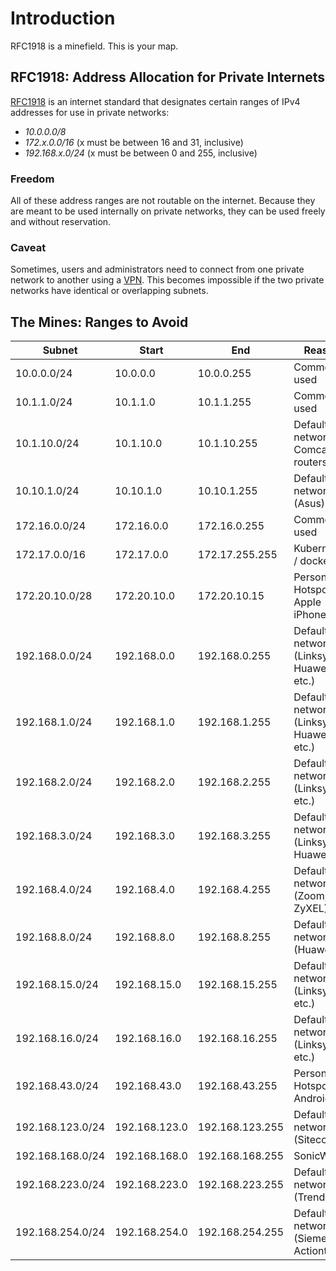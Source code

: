 # Introduction

RFC1918 is a minefield. This is your map.

## RFC1918: Address Allocation for Private Internets

[RFC1918](https://tools.ietf.org/html/rfc1918) is an internet standard that designates certain ranges of IPv4 addresses for use in private networks:

* *10.0.0.0/8*
* *172.x.0.0/16*  (x must be between 16 and 31, inclusive)
* *192.168.x.0/24*  (x must be between 0 and 255, inclusive)

### Freedom

All of these address ranges are not routable on the internet. Because they are meant to be used internally on private networks, they can be used freely and without reservation.

### Caveat

Sometimes, users and administrators need to connect from one private network to another using a [VPN](https://en.wikipedia.org/wiki/Virtual_private_network). This becomes impossible if the two private networks have identical or overlapping subnets.

## The Mines: Ranges to Avoid

| Subnet              | Start            | End             | Reason                                   |
| ------------------- | ---------------- | --------------- | ---------------------------------------- |
| 10.0.0.0/24         | 10.0.0.0         | 10.0.0.255      | Commonly used                            |
| 10.1.1.0/24         | 10.1.1.0         | 10.1.1.255      | Commonly used                            |
| 10.1.10.0/24        | 10.1.10.0        | 10.1.10.255     | Default network for Comcast routers      |
| 10.10.1.0/24        | 10.10.1.0        | 10.10.1.255     | Default network (Asus)                   |
| 172.16.0.0/24       | 172.16.0.0       | 172.16.0.255    | Commonly used                            |
| 172.17.0.0/16       | 172.17.0.0       | 172.17.255.255  | Kubernetes / docker                      |
| 172.20.10.0/28      | 172.20.10.0      | 172.20.10.15    | Personal Hotspots: Apple iPhone/iPad     |
| 192.168.0.0/24      | 192.168.0.0      | 192.168.0.255   | Default network (Linksys, Huawei, etc.)  |
| 192.168.1.0/24      | 192.168.1.0      | 192.168.1.255   | Default network (Linksys, Huawei, etc.)  |
| 192.168.2.0/24      | 192.168.2.0      | 192.168.2.255   | Default network (Linksys etc.)           |
| 192.168.3.0/24      | 192.168.3.0      | 192.168.3.255   | Default network (Linksys, Huawei)        |
| 192.168.4.0/24      | 192.168.4.0      | 192.168.4.255   | Default network (Zoom, ZyXEL)            |
| 192.168.8.0/24      | 192.168.8.0      | 192.168.8.255   | Default network (Huawei)                 |
| 192.168.15.0/24     | 192.168.15.0     | 192.168.15.255  | Default network (Linksys etc.)           |
| 192.168.16.0/24     | 192.168.16.0     | 192.168.16.255  | Default network (Linksys etc.)           |
| 192.168.43.0/24     | 192.168.43.0     | 192.168.43.255  | Personal Hotspots: Android               |
| 192.168.123.0/24    | 192.168.123.0    | 192.168.123.255 | Default network (Sitecom)                |
| 192.168.168.0/24    | 192.168.168.0    | 192.168.168.255 | SonicWall                                |
| 192.168.223.0/24    | 192.168.223.0    | 192.168.223.255 | Default network (Trendnet)               |
| 192.168.254.0/24    | 192.168.254.0    | 192.168.254.255 | Default network (Siemens, Actiontec)     |
